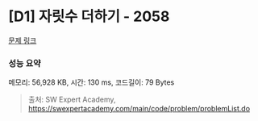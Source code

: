 # [D1] 자릿수 더하기 - 2058 

[문제 링크](https://swexpertacademy.com/main/code/problem/problemDetail.do?contestProbId=AV5QPRjqA10DFAUq) 

### 성능 요약

메모리: 56,928 KB, 시간: 130 ms, 코드길이: 79 Bytes



> 출처: SW Expert Academy, https://swexpertacademy.com/main/code/problem/problemList.do